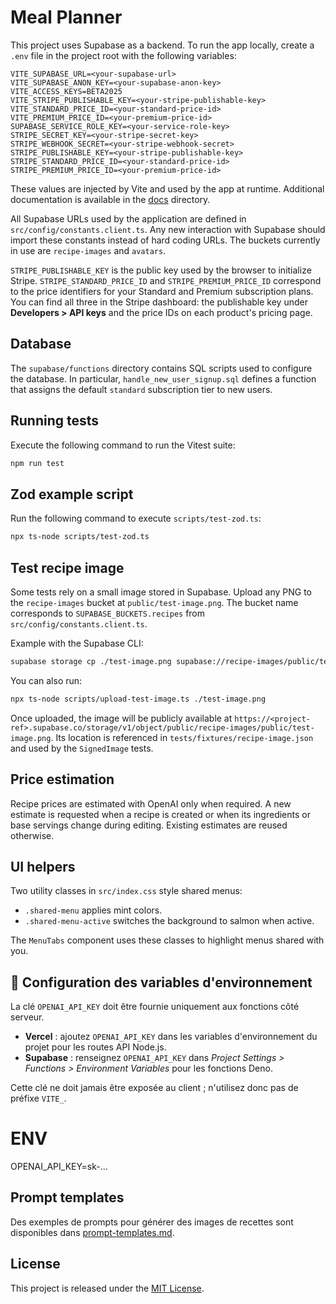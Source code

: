 # Meal Planner

This project uses Supabase as a backend. To run the app locally, create a `.env` file in the project root with the following variables:

```
VITE_SUPABASE_URL=<your-supabase-url>
VITE_SUPABASE_ANON_KEY=<your-supabase-anon-key>
VITE_ACCESS_KEYS=BETA2025
VITE_STRIPE_PUBLISHABLE_KEY=<your-stripe-publishable-key>
VITE_STANDARD_PRICE_ID=<your-standard-price-id>
VITE_PREMIUM_PRICE_ID=<your-premium-price-id>
SUPABASE_SERVICE_ROLE_KEY=<your-service-role-key>
STRIPE_SECRET_KEY=<your-stripe-secret-key>
STRIPE_WEBHOOK_SECRET=<your-stripe-webhook-secret>
STRIPE_PUBLISHABLE_KEY=<your-stripe-publishable-key>
STRIPE_STANDARD_PRICE_ID=<your-standard-price-id>
STRIPE_PREMIUM_PRICE_ID=<your-premium-price-id>
```

These values are injected by Vite and used by the app at runtime.
Additional documentation is available in the [docs](docs) directory.

All Supabase URLs used by the application are defined in
`src/config/constants.client.ts`. Any new interaction with
Supabase should import these constants instead of hard coding URLs. The buckets currently in use are
`recipe-images` and `avatars`.

`STRIPE_PUBLISHABLE_KEY` is the public key used by the browser to initialize Stripe.
`STRIPE_STANDARD_PRICE_ID` and `STRIPE_PREMIUM_PRICE_ID` correspond to the price identifiers for your Standard and Premium subscription plans.
You can find all three in the Stripe dashboard: the publishable key under **Developers > API keys** and the price IDs on each product's pricing page.

## Database

The `supabase/functions` directory contains SQL scripts used to configure
the database. In particular, `handle_new_user_signup.sql` defines a function
that assigns the default `standard` subscription tier to new users.

## Running tests

Execute the following command to run the Vitest suite:

```bash
npm run test
```

## Zod example script

Run the following command to execute `scripts/test-zod.ts`:

```bash
npx ts-node scripts/test-zod.ts
```

## Test recipe image

Some tests rely on a small image stored in Supabase. Upload any PNG to the
`recipe-images` bucket at `public/test-image.png`.
The bucket name corresponds to `SUPABASE_BUCKETS.recipes` from
`src/config/constants.client.ts`.

Example with the Supabase CLI:

```bash
supabase storage cp ./test-image.png supabase://recipe-images/public/test-image.png
```

You can also run:

```bash
npx ts-node scripts/upload-test-image.ts ./test-image.png
```

Once uploaded, the image will be publicly available at
`https://<project-ref>.supabase.co/storage/v1/object/public/recipe-images/public/test-image.png`.
Its location is referenced in `tests/fixtures/recipe-image.json` and used by the
`SignedImage` tests.


## Price estimation

Recipe prices are estimated with OpenAI only when required. A new estimate is
requested when a recipe is created or when its ingredients or base servings
change during editing. Existing estimates are reused otherwise.

## UI helpers

Two utility classes in `src/index.css` style shared menus:

- `.shared-menu` applies mint colors.
- `.shared-menu-active` switches the background to salmon when active.

The `MenuTabs` component uses these classes to highlight menus shared with you.

## 🔐 Configuration des variables d'environnement

La clé `OPENAI_API_KEY` doit être fournie uniquement aux fonctions côté serveur.

- **Vercel** : ajoutez `OPENAI_API_KEY` dans les variables d'environnement du projet pour les routes API Node.js.
- **Supabase** : renseignez `OPENAI_API_KEY` dans *Project Settings > Functions > Environment Variables* pour les fonctions Deno.

Cette clé ne doit jamais être exposée au client ; n'utilisez donc pas de préfixe `VITE_`.

# ENV
OPENAI_API_KEY=sk-...


## Prompt templates

Des exemples de prompts pour générer des images de recettes sont disponibles dans [prompt-templates.md](docs/prompt-templates.md).


## License

This project is released under the [MIT License](LICENSE).


